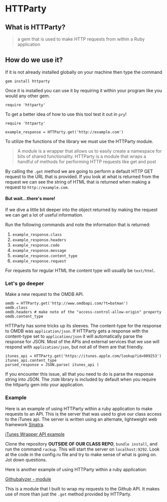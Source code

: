 # HTTParty

## What is HTTParty?

> a gem that is used to make HTTP requests from within a Ruby application

## How do we use it?

If it is not already installed globally on your machine then type the command
  ```
  gem install httparty
  ```

Once it is installed you can use it by requiring it within your program like you would any other gem.
  ```
  require 'httparty'
  ```

To get a better idea of how to use this tool test it out in `pry`!

```
require 'httparty'

example_response = HTTParty.get('http://example.com')

```

To utilize the functions of the library we must use the HTTParty module.

> A module is a wrapper that allows us to easily create a namespace for bits of shared functionality.
  HTTParty is a module that wraps a handful of methods for performing HTTP requests like get and post

By calling the `.get` method we are going to perform a default HTTP GET request to the URL that is provided.
If you look at what is returned from the request we can see the string of HTML that is returned when making a request to `http://example.com`.

#### But wait...there's more!

If we dive a little bit deeper into the object returned by making the request we can get a lot of useful information.

Run the following commands and note the information that is returned:

1. `example_response.class`
1. `example_response.headers`
1. `example_response.code`
1. `example_response.message`
1. `example_response.content_type`
1. `example_response.request`

For requests for regular HTML the content type will usually be `text/html`.

### Let's go deeper

Make a new request to the OMDB API.

```
omdb = HTTParty.get('http://www.omdbapi.com/?t=batman')
omdb.class
omdb.headers # make note of the "access-control-allow-origin" property
omdb.content_type
```

HTTParty has some tricks up its sleeves. The content-type for the response to OMDB was `application/json`.
If HTTParty gets a response with the content-type set to `application/json` it will automatically parse the response for JSON.
Most of the APIs and external services that we use will respond with `application/json`, but not all of them are that friendly.

```
itunes_api = HTTParty.get('https://itunes.apple.com/lookup?id=909253')
itunes_api.content_type
parsed_response = JSON.parse( itunes_api )
```

If you encounter this issue, all that you need to do is parse the response string into JSON.
The `JSON` library is included by default when you require the httparty gem into your application.

### Example

Here is an example of using HTTParty within a ruby application to make requests to an API.
This is the server that was used to give our class access to the iTunes api.
The server is written using an alternate, lightweight web framework [Sinatra](http://www.sinatrarb.com/).

[iTunes Wrapper API example](https://github.com/DrRobotmck/itunes_wrapper)

Clone the repository **OUTSIDE OF OUR CLASS REPO**, `bundle install`, and run the command `rackup`.
This will start the server on `localhost:9292`.
Look at the code in the config.ru file and try to make sense of what is going on. Jot down questions.

Here is another example of using HTTParty within a ruby application:

[Githubalyzer - module](https://github.com/DrRobotmck/githubalyzer/blob/master/modules/github_module.rb)

This is a module that I built to wrap my requests to the Github API. It makes use of more than just the `.get` method provided by HTTParty.
